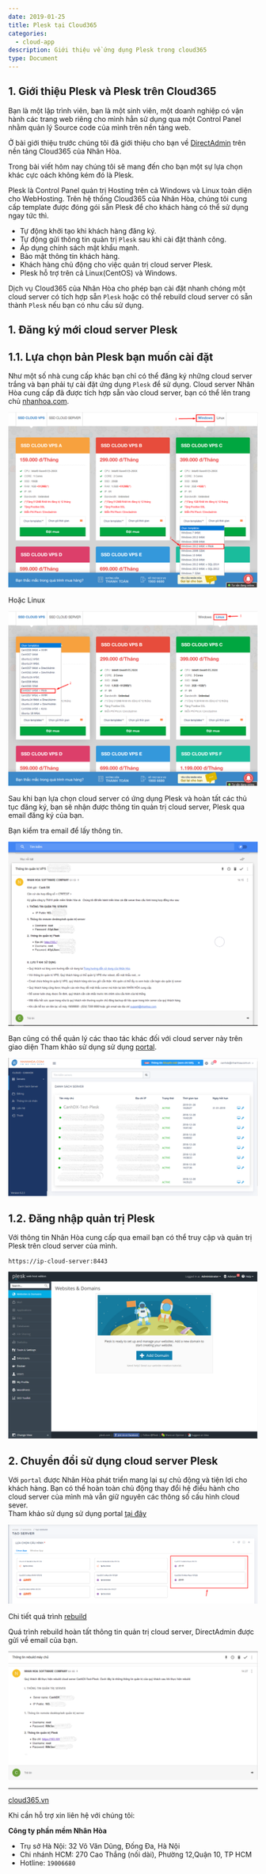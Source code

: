 ```yaml
---
date: 2019-01-25
title: Plesk tại Cloud365
categories:
  - cloud-app
description: Giới thiệu về ứng dụng Plesk trong cloud365
type: Document
---
```


## 1. Giới thiệu Plesk và Plesk trên Cloud365

Bạn là một lập trình viên, bạn là một sinh viên, một doanh nghiệp có vận hành các trang web riêng cho mình hẳn sử dụng qua một Control Panel nhằm quản lý Source code của mình trên nền tảng web.

Ở bài giới thiệu trước chúng tôi đã giới thiệu cho bạn về <a href="https://support.cloud365.vn/cloud-app/gioi-thieu-direct-admin/" target="_blank">DirectAdmin</a> trên nền tảng Cloud365 của Nhân Hòa.

Trong bài viết hôm nay chúng tôi sẽ mang đến cho bạn một sự lựa chọn khác cực oách không kém đó là Plesk.

Plesk là  Control Panel quản trị Hosting trên cả Windows và Linux toàn diện cho WebHosting. Trên hệ thống Cloud365 của Nhân Hòa, chúng tôi cung cấp template được đóng gói sẵn Plesk để cho khách hàng có thể sử dụng ngay tức thì. 

+ Tự động khởi tạo khi khách hàng đăng ký.<br>
+ Tự động gửi thông tin quản trị `Plesk` sau khi cài đặt thành công.<br>
+ Áp dụng chính sách mật khẩu mạnh.<br>
+ Bảo mật thông tin khách hàng.<br>
+ Khách hàng chủ động cho việc quản trị cloud server Plesk.<br>
+ Plesk hỗ trợ trên cả Linux(CentOS) và Windows.

Dịch vụ Cloud365 của Nhân Hòa cho phép bạn cài đặt nhanh chóng một cloud server có tích hợp sẵn `Plesk` hoặc có thể rebuild cloud server có sẵn thành `Plesk` nếu bạn có nhu cầu sử dụng.

## 1. Đăng ký mới cloud server Plesk

## 1.1. Lựa chọn bản Plesk bạn muốn cài đặt

Như một số nhà cung cấp khác bạn chỉ có thể đăng ký những cloud server trắng và bạn phải tự cài đặt ứng dụng `Plesk` để sử dụng. Cloud server Nhân Hòa cung cấp đã được tích hợp sẵn vào cloud server, bạn có thể lên trang chủ <a href="https://nhanhoa.com/" target="_blank">nhanhoa.com</a>.

![](/images/img-plesk/plesk-01.png)

Hoặc Linux 

![](/images/img-plesk/plesk-02.png)

Sau khi bạn lựa chọn cloud server có ứng dụng Plesk và hoàn tất các thủ tục đăng ký, bạn sẽ nhận được thông tin quản trị cloud server, Plesk qua email đăng ký của bạn.

Bạn kiểm tra email để lấy thông tin.

![](/images/img-plesk/plesk-05.png)

Bạn cũng có thể quản lý các thao tác khác đối với cloud server này trên giao diện Tham khảo sử dụng sử dụng  <a href="https://support.cloud365.vn/category/cloud-server/" target="_blank">portal</a>.

![](/images/img-plesk/plesk-07.png)

## 1.2. Đăng nhập quản trị Plesk

Với thông tin Nhân Hòa cung cấp qua email bạn có thể truy cập và quản trị Plesk trên cloud server của mình.

```
https://ip-cloud-server:8443
```
![](/images/img-plesk/plesk-03.png)

## 2. Chuyển đổi sử dụng cloud server Plesk

Với `portal` được Nhân Hòa phát triển mang lại sự chủ động và tiện lợi cho khách hàng. Bạn có thể hoàn toàn chủ động thay đổi hệ điều hành cho cloud server của mình mà vẫn giữ nguyên các thông số cấu hình cloud sever.<br>
Tham khảo sử dụng sử dụng portal <a href="https://support.cloud365.vn/category/cloud-server/" target="_blank">tại đây</a>

![](/images/img-plesk/plesk-04.png)

Chi tiết quá trình [rebuild](https://support.cloud365.vn/cloud-server/rebuild-cloud-server/)

Quá trình rebuild hoàn tất thông tin quản trị cloud server, DirectAdmin được gửi về email của bạn.

![](/images/img-plesk/plesk-06.png)

---
<a href="https://cloud365.vn/" target="_blank">cloud365.vn</a>

Khi cần hỗ trợ xin liên hệ với chúng tôi:

**Công ty phần mềm Nhân Hòa**
- Trụ sở Hà Nội: 32 Võ Văn Dũng, Đống Đa, Hà Nội
- Chi nhánh HCM: 270 Cao Thắng (nối dài), Phường 12,Quận 10, TP HCM
- Hotline: `19006680`